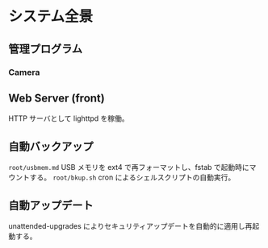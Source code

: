 # システム全景

## 管理プログラム

### Camera


## Web Server (front)
HTTP サーバとして lighttpd を稼働。


## 自動バックアップ
`root/usbmem.md` USB メモリを ext4 で再フォーマットし、fstab で起動時にマウントする。
`root/bkup.sh` cron によるシェルスクリプトの自動実行。


## 自動アップデート
unattended-upgrades によりセキュリティアップデートを自動的に適用し再起動する。

